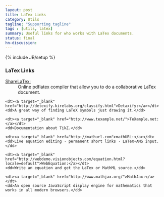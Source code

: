```yaml
---
layout: post
title: LaTex Links
category: Utils
tagline: "Supporting tagline"
tags : [utils, latex]
summary: Useful links for who works with LaTex documents.
status: final
hn-discussion:
---
```


{% include JB/setup %}

### LaTex Links

<dl>
	<dt><a target="_blank" href="https://www.sharelatex.com/">ShareLaTex:</a></dt>
	<dd>Online pdflatex compiler that allow you to do a collaborative LaTex document.</dd>

	<dt><a target="_blank" href="http://detexify.kirelabs.org/classify.html">Detaxify:</a></dt>
	<dd>A great way of finding LaTeX symbols just drawing it.</dd>

	<dt><a target="_blank" href="http://www.texample.net/">TeXample.net:</a></dt>
	<dd>Documentation about TikZ.</dd>

	<dt><a target="_blank" href="http://mathurl.com">mathURL:</a></dt>
	<dd>Live equation editing · permanent short links · LaTeX+AMS input.</dd>

	<dt><a target="_blank" href="http://webdemo.visionobjects.com/equation.html?locale=default">WebEquation:</a></dt>
	<dd>Write an equation and get the LaTex or MathML source.</dd>

	<dt><a target="_blank" href="http://www.mathjax.org/">MathJax:</a></dt>
	<dd>An open source JavaScript display engine for mathematics that works in all modern browsers.</dd>
</dl>
